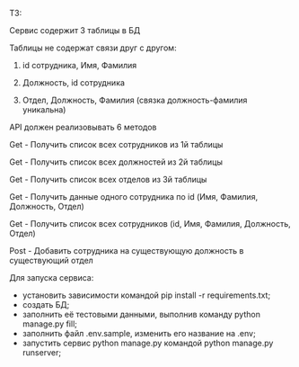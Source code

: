 ТЗ:

Сервис содержит 3 таблицы в БД

Таблицы не содержат связи друг с другом:

1) id сотрудника, Имя, Фамилия

2) Должность, id сотрудника

3) Отдел, Должность, Фамилия (связка должность-фамилия уникальна)

API должен реализовывать 6 методов

Get - Получить список всех сотрудников из 1й таблицы

Get - Получить список всех должностей из 2й таблицы

Get - Получить список всех отделов из 3й таблицы

Get - Получить данные одного сотрудника по id (Имя, Фамилия, Должность, Отдел)

Get - Получить список всех сотрудников (id, Имя, Фамилия, Должность, Отдел)

Post - Добавить сотрудника на существующую должность в существующий отдел   

Для запуска сервиса:  
- установить зависимости командой pip install -r requirements.txt;
- создать БД;
- заполнить её тестовыми данными, выполнив команду python manage.py fill;
- заполнить файл .env.sample, изменить его название на .env;
- запустить сервис python manage.py командой python manage.py runserver;
